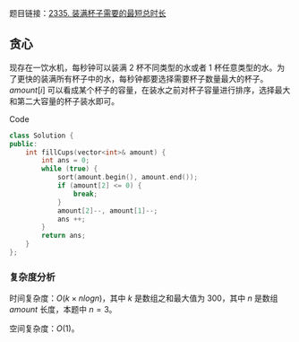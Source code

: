 题目链接：[2335. 装满杯子需要的最短总时长](https://leetcode.cn/problems/minimum-amount-of-time-to-fill-cups/)

## 贪心

现存在一饮水机，每秒钟可以装满 $2$ 杯不同类型的水或者 $1$ 杯任意类型的水。为了更快的装满所有杯子中的水，每秒钟都要选择需要杯子数量最大的杯子。$amount[i]$ 可以看成某个杯子的容量，在装水之前对杯子容量进行排序，选择最大和第二大容量的杯子装水即可。

Code

```c++
class Solution {
public:
    int fillCups(vector<int>& amount) {
        int ans = 0;
        while (true) {
            sort(amount.begin(), amount.end());
            if (amount[2] <= 0) {
                break;
            }
            amount[2]--, amount[1]--;
            ans ++;
        }
        return ans;
    }
};
```

### 复杂度分析

时间复杂度：$O(k \times nlogn)$，其中 $k$ 是数组之和最大值为 $300$，其中 $n$ 是数组 $amount$ 长度，本题中 $n = 3$。

空间复杂度：$O(1)$。